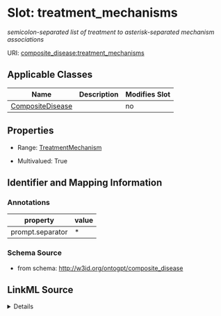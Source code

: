 

# Slot: treatment_mechanisms


_semicolon-separated list of treatment to asterisk-separated mechanism associations_



URI: [composite_disease:treatment_mechanisms](http://w3id.org/ontogpt/composite_disease/treatment_mechanisms)



<!-- no inheritance hierarchy -->





## Applicable Classes

| Name | Description | Modifies Slot |
| --- | --- | --- |
| [CompositeDisease](CompositeDisease.md) |  |  no  |







## Properties

* Range: [TreatmentMechanism](TreatmentMechanism.md)

* Multivalued: True





## Identifier and Mapping Information





### Annotations

| property | value |
| --- | --- |
| prompt.separator | * |



### Schema Source


* from schema: http://w3id.org/ontogpt/composite_disease




## LinkML Source

<details>
```yaml
name: treatment_mechanisms
annotations:
  prompt.separator:
    tag: prompt.separator
    value: '*'
description: semicolon-separated list of treatment to asterisk-separated mechanism
  associations
from_schema: http://w3id.org/ontogpt/composite_disease
rank: 1000
multivalued: true
alias: treatment_mechanisms
owner: CompositeDisease
domain_of:
- CompositeDisease
range: TreatmentMechanism

```
</details>